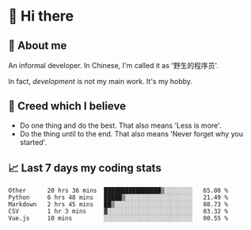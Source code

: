 # 👋 Hi there

## :speech_balloon: About me

An informal developer. In Chinese, I'm called it as '野生的程序员'.

In fact, _development_ is not my main work. It's my hobby.

## :see_no_evil: Creed which I believe

- Do one thing and do the best. That also means 'Less is more'.
- Do the thing until to the end. That also means 'Never forget why you started'.

## :chart_with_upwards_trend: Last 7 days my coding stats

<!--START_SECTION:waka-->
```text
Other      20 hrs 36 mins  ████████████████▒░░░░░░░░   65.08 % 
Python     6 hrs 48 mins   █████▒░░░░░░░░░░░░░░░░░░░   21.49 % 
Markdown   2 hrs 45 mins   ██▒░░░░░░░░░░░░░░░░░░░░░░   08.73 % 
CSV        1 hr 3 mins     ▓░░░░░░░░░░░░░░░░░░░░░░░░   03.32 % 
Vue.js     10 mins         ░░░░░░░░░░░░░░░░░░░░░░░░░   00.55 % 
```
<!--END_SECTION:waka-->
